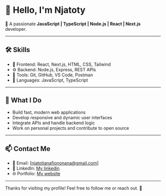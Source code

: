 # 👋 Hello, I'm Njatoty

🚀 A passionate **JavaScript | TypeScript | Node.js | React | Next.js** developer.

---

## 🛠️ Skills

- 🧠 Frontend: React, Next.js, HTML, CSS, Tailwind
- ⚙️ Backend: Node.js, Express, REST APIs
- 🧰 Tools: Git, GitHub, VS Code, Postman
- 📝 Languages: JavaScript, TypeScript

---

## 🌱 What I Do

- Build fast, modern web applications
- Develop responsive and dynamic user interfaces
- Integrate APIs and handle backend logic
- Work on personal projects and contribute to open source

---

## 📫 Contact Me

- 📧 Email: [njatotianafiononana@gmail.com]
- 💼 LinkedIn: [My linkedin](https://www.linkedin.com/in/njatotiana-fiononana-andriamanirisoa-a81a00265)
- 🌐 Portfolio: [My website](https://njatoty-lime.vercel.app)

---

Thanks for visiting my profile! Feel free to follow me or reach out. 🙌
